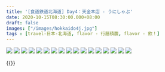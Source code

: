 ```yaml
---
title: '[食道鉄道北海道] Day4：天金本店 - うにしゃぶ'
date: 2020-10-15T08:30:00.000+08:00
draft: false
images: ["/images/hokkaido4j.jpg"]
tags : [travel-日本-北海道, flavor - 行膳積腹, flavor - 飲！]
---
```




![](/images/hokkaido4j1.jpg)
![](/images/hokkaido4j2.jpg)
![](/images/hokkaido4j3.jpg)
![](/images/hokkaido4j4.jpg)
![](/images/hokkaido4j5.jpg)
![](/images/hokkaido4j6.jpg)
![](/images/hokkaido4j7.jpg)
![](/images/hokkaido4j.jpg)
![](/images/hokkaido4j8.jpg)
![](/images/hokkaido4j9.jpg)
![](/images/hokkaido4j10.jpg)
![](/images/hokkaido4j11.jpg)
![](/images/hokkaido4j12.jpg)
![](/images/hokkaido4j13.jpg)
![](/images/hokkaido4j14.jpg)
![](/images/hokkaido4j15.jpg)
![](/images/hokkaido4j16.jpg)

  
  
  
  
  
{{<hokkaido>}}
